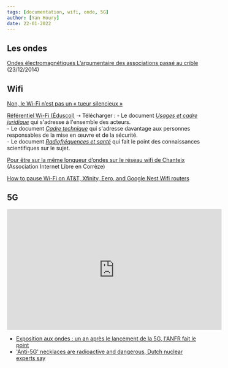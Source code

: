 ```yaml
---
tags: [documentation, wifi, onde, 5G]
author: [Yan Houry]
date: 22-01-2022
---
```


## Les ondes
[Ondes électromagnétiques L’argumentaire des associations passé au crible](https://www.quechoisir.org/decryptage-ondes-electromagnetiques-l-argumentaire-des-associations-passe-au-crible-n9569/?utm_content=buffer9f3ba&utm_medium=social&utm_source=twitter.com&utm_campaign=buffer) (23/12/2014)

## Wifi
[Non, le Wi-Fi n’est pas un « tueur silencieux »](https://www.lemonde.fr/les-decodeurs/article/2019/08/16/non-le-wi-fi-n-est-pas-un-tueur-silencieux_5500054_4355770.html)

[Référentiel Wi-Fi (Éduscol)](https://eduscol.education.fr/1083/referentiel-wi-fi) ➝ Télécharger :
	- Le document [_Usages et cadre juridique_](https://eduscol.education.fr/document/20998/download) qui s'adresse à l'ensemble des acteurs.  
	- Le document [_Cadre technique_](https://eduscol.education.fr/document/21001/download) qui s'adresse davantage aux personnes responsables de la mise en œuvre et de la sécurité.  
	- Le document [_Radiofréquences et santé_](https://eduscol.education.fr/document/21004/download) qui fait le point des connaissances scientifiques sur le sujet.

[Pour être sur la même longueur d’ondes sur le réseau wifi de Chanteix](https://www.ilico.org/2014/03/pour_etre_sur_la_meme_longueur_d_ondes_sur_le_reseau_wifi_de_chanteix/) (Association Internet Libre en Corrèze)

[How to pause Wi-Fi on AT&T, Xfinity, Eero, and Google Nest Wifi routers](https://www.theverge.com/23320038/how-to-pause-wifi-router-att-comcast-eero-google-nest)

## 5G
<iframe width="560" height="315" src="https://www.youtube.com/embed/BnXDLIiawtM" title="YouTube video player" frameborder="0" allow="accelerometer; autoplay; clipboard-write; encrypted-media; gyroscope; picture-in-picture" allowfullscreen></iframe>

- [Exposition aux ondes : un an après le lancement de la 5G, l'ANFR fait le point](https://www.nextinpact.com/article/49216/exposition-aux-ondes-an-apres-lancement-5g-lanfr-fait-point)
- ['Anti-5G' necklaces are radioactive and dangerous, Dutch nuclear experts say](https://www.theguardian.com/technology/2021/dec/17/anti-5g-necklaces-radioactive-dutch-nuclear-experts-quantum-pendants)